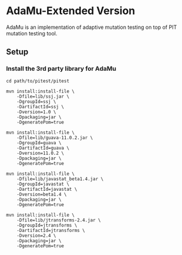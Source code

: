 # AdaMu-Extended Version
AdaMu is an implementation of adaptive mutation testing on top of PIT mutation testing tool.

## Setup

### Install the 3rd party library for AdaMu
```
cd path/to/pitest/pitest

mvn install:install-file \
    -Dfile=lib/ssj.jar \
    -DgroupId=ssj \
    -DartifactId=ssj \
    -Dversion=1.0 \
    -Dpackaging=jar \
    -DgeneratePom=true

mvn install:install-file \
    -Dfile=lib/guava-11.0.2.jar \
    -DgroupId=guava \
    -DartifactId=guava \
    -Dversion=11.0.2 \
    -Dpackaging=jar \
    -DgeneratePom=true

mvn install:install-file \
    -Dfile=lib/javastat_beta1.4.jar \
    -DgroupId=javastat \
    -DartifactId=javastat \
    -Dversion=beta1.4 \
    -Dpackaging=jar \
    -DgeneratePom=true

mvn install:install-file \
    -Dfile=lib/jtransforms-2.4.jar \
    -DgroupId=jtransforms \
    -DartifactId=jtransforms \
    -Dversion=2.4 \
    -Dpackaging=jar \
    -DgeneratePom=true

```
